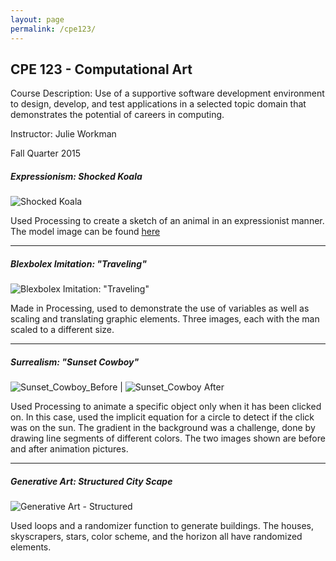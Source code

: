 ```yaml
---
layout: page
permalink: /cpe123/
---
```


**CPE 123 - Computational Art**
-------------------------------

Course Description: Use of a supportive software development environment to design, develop, and test applications in a selected topic domain that demonstrates the potential of careers in computing.

Instructor: Julie Workman

Fall Quarter 2015

##### Expressionism: Shocked Koala

![Shocked Koala](https://jonscott20.github.io/Files/cpe123/Shocked_Koala.jpg)

Used Processing to create a sketch of an animal in an expressionist manner. The model image can be found [here](https://www.pinterest.com/pin/548313323358956118/)

------------

##### Blexbolex Imitation: "Traveling"

![Blexbolex Imitation: "Traveling"](https://jonscott20.github.io/Files/cpe123/BlexbolexImitation_Traveling_Salesman.jpg)

Made in Processing, used to demonstrate the use of variables as well as scaling and translating graphic elements. Three images, each with the man scaled to a different size.

------------

##### Surrealism: "Sunset Cowboy"

![Sunset_Cowboy_Before](https://jonscott20.github.io/Files/cpe123/SurrealismBefore.jpg) | 
![Sunset_Cowboy After](https://jonscott20.github.io/Files/cpe123/SurrealismAfter.jpg)

Used Processing to animate a specific object only when it has been clicked on. In this case, used the implicit equation for a circle to detect if the click was on the sun. The gradient in the background was a challenge, done by drawing line segments of different colors. The two images shown are before and after animation pictures.

--------

##### Generative Art: Structured City Scape

![Generative Art - Structured](https://jonscott20.github.io/Files/cpe123/RandomCityScape.png)

Used loops and a randomizer function to generate buildings. The houses, skyscrapers, stars, color scheme, and the horizon all have randomized elements.
